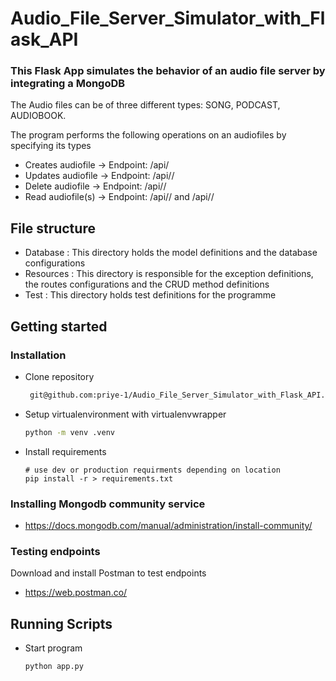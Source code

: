 # Audio_File_Server_Simulator_with_Flask_API
### This Flask App simulates the behavior of an audio file server by integrating a MongoDB 
The Audio files can be of three different  types:  SONG, PODCAST, AUDIOBOOK. 

The program performs the following operations on an audiofiles by specifying its types
- Creates audiofile  -> Endpoint: /api/<audiofile>
- Updates audiofile  -> Endpoint: /api/<audiofile>/<id>
- Delete audiofile   -> Endpoint: /api/<audiofile>/<id>
- Read audiofile(s)  -> Endpoint: /api/<audiofile>/<id>  and  /api/<audiofile>/


## File structure
- Database : This directory holds the model definitions and the database configurations
- Resources : This directory is responsible for the exception definitions, the routes configurations and the CRUD method definitions
- Test : This directory holds test definitions for the programme


## Getting started   
### Installation

- Clone repository

    ```bash
     git@github.com:priye-1/Audio_File_Server_Simulator_with_Flask_API.git
    ```

- Setup virtualenvironment with virtualenvwrapper

    ```bash
    python -m venv .venv
    ```

- Install requirements

    ```terminal
    # use dev or production requirments depending on location
    pip install -r > requirements.txt
    ```
### Installing Mongodb community service
- https://docs.mongodb.com/manual/administration/install-community/

### Testing endpoints
Download and install Postman to test endpoints
- https://web.postman.co/

## Running Scripts
- Start program

    ```terminal
    python app.py
    ```
 
